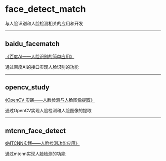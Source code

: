 # face_detect_match

与人脸识别和人脸检测相关的应用和开发

------------------------------------

baidu_facematch
---------------

[《百度AI——人脸识别的简单应用》](https://blog.csdn.net/li_wen01/article/details/77396788)

通过百度AI的接口实现人脸识别的功能

-----------------------------------------------------------------------

opencv_study
-----------
[《OpenCV 实践——人脸检测与人脸图像提取》](https://blog.csdn.net/li_wen01/article/details/78369751)

通过OpenCV实现人脸检测和人脸图像的提取


-----------------------------------------------------------------------

mtcnn_face_detect
-----------------

[《MTCNN实践——人脸检测功能应用》](https://blog.csdn.net/li_wen01/article/details/78369751)

通过mtcnn实现人脸检测的功能
